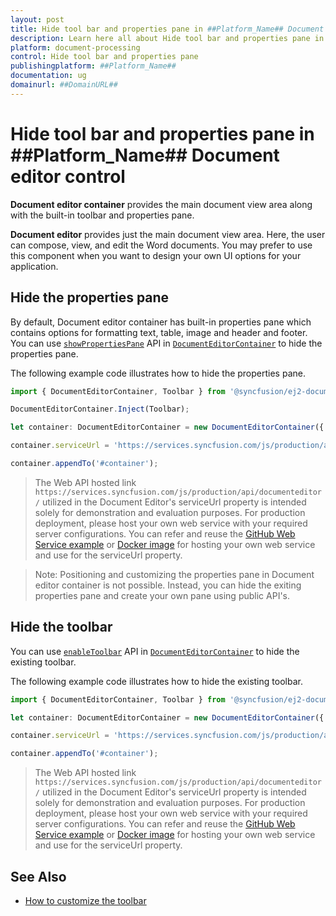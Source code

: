 ```yaml
---
layout: post
title: Hide tool bar and properties pane in ##Platform_Name## Document editor control | Syncfusion
description: Learn here all about Hide tool bar and properties pane in Syncfusion ##Platform_Name## Document editor control of Syncfusion Essential JS 2 and more.
platform: document-processing
control: Hide tool bar and properties pane 
publishingplatform: ##Platform_Name##
documentation: ug
domainurl: ##DomainURL##
---
```


# Hide tool bar and properties pane in ##Platform_Name## Document editor control

**Document editor container** provides the main document view area along with the built-in toolbar and properties pane.

**Document editor** provides just the main document view area. Here, the user can compose, view, and edit the Word documents. You may prefer to use this component when you want to design your own UI options for your application.

## Hide the properties pane

By default, Document editor container has built-in properties pane which contains options for formatting text, table, image and header and footer. You can use [`showPropertiesPane`](../../api/document-editor-container/documentEditorContainerModel/#showpropertiespane) API in [`DocumentEditorContainer`](../../api/document-editor-container/documentEditorContainerModel/) to hide the properties pane.

The following example code illustrates how to hide the properties pane.

```ts
import { DocumentEditorContainer, Toolbar } from '@syncfusion/ej2-documenteditor';

DocumentEditorContainer.Inject(Toolbar);

let container: DocumentEditorContainer = new DocumentEditorContainer({ enableToolbar: true, height: '590px', showPropertiesPane:false });

container.serviceUrl = 'https://services.syncfusion.com/js/production/api/documenteditor/';

container.appendTo('#container');
```

> The Web API hosted link `https://services.syncfusion.com/js/production/api/documenteditor/` utilized in the Document Editor's serviceUrl property is intended solely for demonstration and evaluation purposes. For production deployment, please host your own web service with your required server configurations. You can refer and reuse the [GitHub Web Service example](https://github.com/SyncfusionExamples/EJ2-DocumentEditor-WebServices) or [Docker image](https://hub.docker.com/r/syncfusion/word-processor-server) for hosting your own web service and use for the serviceUrl property.

>Note: Positioning and customizing the properties pane in Document editor container is not possible. Instead, you can hide the exiting properties pane and create your own pane using public API's.

## Hide the toolbar

You can use [`enableToolbar`](../../api/document-editor-container/documentEditorContainerModel/#enabletoolbar) API in [`DocumentEditorContainer`](../../api/document-editor-container/documentEditorContainerModel/) to hide the existing toolbar.

The following example code illustrates how to hide the existing toolbar.

```ts
import { DocumentEditorContainer, Toolbar } from '@syncfusion/ej2-documenteditor';

let container: DocumentEditorContainer = new DocumentEditorContainer({ enableToolbar: false, height: '590px' });

container.serviceUrl = 'https://services.syncfusion.com/js/production/api/documenteditor/';

container.appendTo('#container');
```

> The Web API hosted link `https://services.syncfusion.com/js/production/api/documenteditor/` utilized in the Document Editor's serviceUrl property is intended solely for demonstration and evaluation purposes. For production deployment, please host your own web service with your required server configurations. You can refer and reuse the [GitHub Web Service example](https://github.com/SyncfusionExamples/EJ2-DocumentEditor-WebServices) or [Docker image](https://hub.docker.com/r/syncfusion/word-processor-server) for hosting your own web service and use for the serviceUrl property.

## See Also

* [How to customize the toolbar](../../document-editor/how-to/customize-tool-bar)